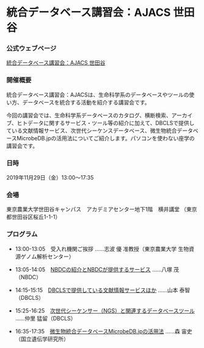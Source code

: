 # 統合データベース講習会：AJACS 世田谷

### 公式ウェブページ
[統合データベース講習会：AJACS 世田谷](https://biosciencedbc.jp/event/ajacs/ajacs80.html)  

### 開催概要
統合データベース講習会：AJACSは、生命科学系のデータベースやツールの使い方、データベースを統合する活動を紹介する講習会です。

今回の講習会では、生命科学系データベースのカタログ、横断検索、アーカイブ、ヒトデータに関するサービス・ツール等の紹介に加えて、DBCLSで提供している文献情報サービス、次世代シーケンスデータベース、微生物統合データベースMicrobeDB.jpの活用法についてご紹介します。パソコンを使わない座学の講習会です。

### 日時
2019年11月29日（金）13:00〜17:35

### 会場
東京農業大学世田谷キャンパス　アカデミアセンター地下1階　横井講堂
（東京都世田谷区桜丘1-1-1）

### プログラム
- 13:00-13:05　受入れ機関ご挨拶
……志波 優 准教授（東京農業大学 生物資源ゲノム解析センター）

- 13:05-14:05　[NBDCの紹介とNBDCが提供するサービス](01_yatsuzuka)
……八塚 茂（NBDC）

- 14:15-15:15　[DBCLSで提供している文献情報サービスほか](02_yamamoto)
……山本 泰智（DBCLS）

- 15:25-16:25　[次世代シーケンサー（NGS）と関連するデータベースツール](03_nakazato)
……仲里 猛留（DBCLS）

- 16:35-17:35　[微生物統合データベースMicrobeDB.jpの活用法](04_mori)
……森 宙史（国立遺伝学研究所）
